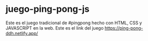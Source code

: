 # juego-ping-pong-js

Este es el juego tradicional de #pingpong hecho con HTML, CSS y JAVASCRIPT en la web.
Este es el link del juego https://ping-pong-ddh.netlify.app/
